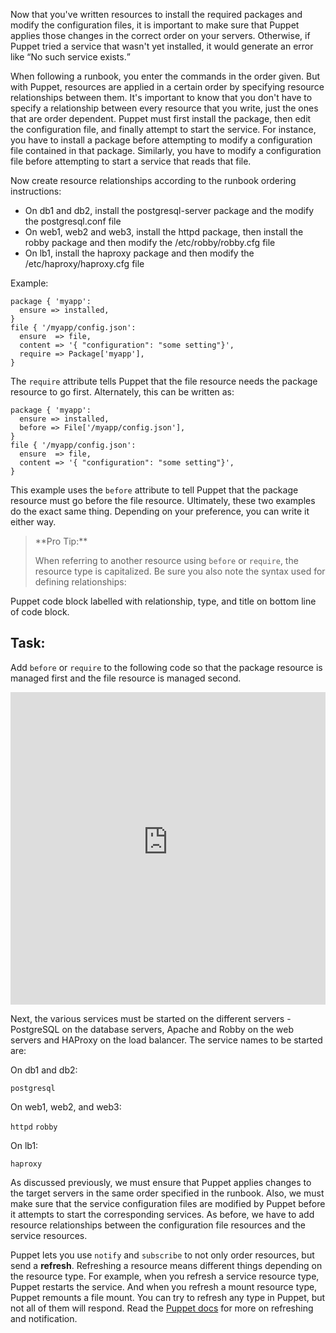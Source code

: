 Now that you've written resources to install the required packages and modify the configuration files, it is important to make sure that 
Puppet applies those changes in the correct order on your servers. Otherwise, if Puppet tried a service that wasn't yet installed, it 
would generate an error like <q>No such service exists.</q> 

When following a runbook, you enter the commands in the order given. But with Puppet, resources are applied in a certain order by 
specifying resource relationships between them. It's important to know that you don't have to specify a relationship between every 
resource that you write, just the ones that are order dependent. 
Puppet must first install the package, then edit the configuration file, and finally attempt to start the service. For instance, you have 
to install a package before attempting to modify a configuration file contained in that package. Similarly, you have to modify a 
configuration file before attempting to start a service that reads that file.

Now create resource relationships according to the runbook ordering instructions:

- On db1 and db2, install the postgresql-server package and the modify the postgresql.conf file
- On web1, web2 and web3, install the httpd package, then install the robby package and then modify the /etc/robby/robby.cfg file
- On lb1, install the haproxy package and then modify the /etc/haproxy/haproxy.cfg file

Example:

<div>
<pre><code class="language-none">package { 'myapp':
  ensure =&gt; installed,
}
file { '/myapp/config.json':
  ensure  =&gt; file,
  content =&gt; '{ "configuration": "some setting"}',
  require =&gt; Package['myapp'],
}</code></pre>
</div>
The <code>require</code> attribute tells Puppet that the file resource needs the package resource to go first. Alternately, this can be written as:

<div>
<pre><code class="language-none">package { 'myapp':
  ensure =&gt; installed,
  before =&gt; File['/myapp/config.json'],
}
file { '/myapp/config.json':
  ensure  =&gt; file,
  content =&gt; '{ "configuration": "some setting"}',
}
</code></pre>
</div>
This example uses the <code>before</code> attribute to tell Puppet that the package resource must go before the file resource. 
Ultimately, these two examples do the exact same thing. Depending on your preference, you can write it either way.

<blockquote>
**Pro Tip:**

When referring to another resource using <code>before</code> or <code>require</code>, the resource type is capitalized. Be sure you also 
note the syntax used for defining relationships:

</blockquote>
Puppet code block labelled with relationship, type, and title on bottom line of code block.

## Task:
Add <code>before</code> or <code>require</code> to the following code so that the package resource is managed first and the file resource 
is managed second.

<iframe src="https://magicbox.classroom.puppet.com/pfs/package_file" width="100%" height="500px" frameborder="0"></iframe>

Next, the various services must be started on the different servers - PostgreSQL on the database servers, Apache and Robby on the web 
servers and HAProxy on the load balancer. The service names to be started are:

On db1 and db2:

```postgresql```

On web1, web2, and web3:

```httpd```
```robby```

On lb1:

```haproxy```

As discussed previously, we must ensure that Puppet applies changes to the target servers in the same order specified in the runbook. 
Also, we must make sure that the service configuration files are modified by Puppet before it attempts to start the corresponding 
services. As before, we have to add resource relationships between the configuration file resources and the service resources. 

Puppet lets you use <code>notify</code> and <code>subscribe</code> to not only order resources, but send a **refresh**. Refreshing a 
resource means different things depending on the resource type. For example, when you refresh a service resource type, Puppet restarts 
the service. And when you refresh a mount resource type, Puppet remounts a file mount. You can try to refresh any type in Puppet, but not 
all of them will respond. Read the [Puppet docs](https://puppet.com/docs/puppet/5.3/lang_relationships.html#refreshing-and-notification 
"") for more on refreshing and notification.
